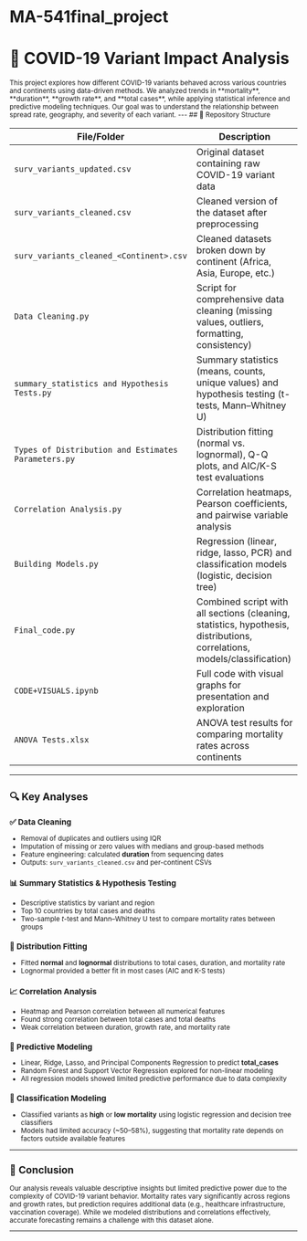 
# MA-541final_project
# 🧬 COVID-19 Variant Impact Analysis
<small>
This project explores how different COVID-19 variants behaved across various countries and continents using data-driven methods. We analyzed trends in **mortality**, **duration**, **growth rate**, and **total cases**, while applying statistical inference and predictive modeling techniques. Our goal was to understand the relationship between spread rate, geography, and severity of each variant.
---
## 📁 Repository Structure

| File/Folder | Description |
|-------------|-------------|
| `surv_variants_updated.csv` | Original dataset containing raw COVID-19 variant data |
| `surv_variants_cleaned.csv` | Cleaned version of the dataset after preprocessing |
| `surv_variants_cleaned_<Continent>.csv` | Cleaned datasets broken down by continent (Africa, Asia, Europe, etc.) |
| `Data Cleaning.py` | Script for comprehensive data cleaning (missing values, outliers, formatting, consistency) |
| `summary_statistics and Hypothesis Tests.py` | Summary statistics (means, counts, unique values) and hypothesis testing (t-tests, Mann–Whitney U) |
| `Types of Distribution and Estimates Parameters.py` | Distribution fitting (normal vs. lognormal), Q-Q plots, and AIC/K-S test evaluations |
| `Correlation Analysis.py` | Correlation heatmaps, Pearson coefficients, and pairwise variable analysis |
| `Building Models.py` | Regression (linear, ridge, lasso, PCR) and classification models (logistic, decision tree) |
| `Final_code.py` | Combined script with all sections (cleaning, statistics, hypothesis, distributions, correlations, models/classification) |
| `CODE+VISUALS.ipynb` |	Full code with visual graphs for presentation and exploration |
| `ANOVA Tests.xlsx` | ANOVA test results for comparing mortality rates across continents |
---
## 🔍 Key Analyses
### ✅ Data Cleaning
- Removal of duplicates and outliers using IQR
- Imputation of missing or zero values with medians and group-based methods
- Feature engineering: calculated **duration** from sequencing dates
- Outputs: `surv_variants_cleaned.csv` and per-continent CSVs

### 📊 Summary Statistics & Hypothesis Testing
- Descriptive statistics by variant and region
- Top 10 countries by total cases and deaths
- Two-sample *t*-test and Mann–Whitney U test to compare mortality rates between groups

### 🔁 Distribution Fitting
- Fitted **normal** and **lognormal** distributions to total cases, duration, and mortality rate
- Lognormal provided a better fit in most cases (AIC and K-S tests)

### 📈 Correlation Analysis
- Heatmap and Pearson correlation between all numerical features
- Found strong correlation between total cases and total deaths
- Weak correlation between duration, growth rate, and mortality rate

### 🔮 Predictive Modeling
- Linear, Ridge, Lasso, and Principal Components Regression to predict **total_cases**
- Random Forest and Support Vector Regression explored for non-linear modeling
- All regression models showed limited predictive performance due to data complexity

### 🧠 Classification Modeling
- Classified variants as **high** or **low mortality** using logistic regression and decision tree classifiers
- Models had limited accuracy (~50–58%), suggesting that mortality rate depends on factors outside available features
---
## 🧾 Conclusion
Our analysis reveals valuable descriptive insights but limited predictive power due to the complexity of COVID-19 variant behavior. Mortality rates vary significantly across regions and growth rates, but prediction requires additional data (e.g., healthcare infrastructure, vaccination coverage). While we modeled distributions and correlations effectively, accurate forecasting remains a challenge with this dataset alone.

---
<small>
